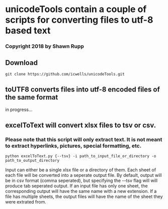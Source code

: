 # unicodeTools contain a couple of scripts for converting files to utf-8 based text
### Copyright 2018 by Shawn Rupp

## Download 

	git clone https://github.com/icwells/unicodeTools.git

## toUTF8 converts files into utf-8 encoded files of the same format
in progress...

## excelToText will convert xlsx files to tsv or csv. 
### Please note that this script will only extract text. It is not meant to extract hyperlinks, pictures, special formatting, etc.


	python excelToText.py {--tsv} -i path_to_input_file_or_directory -o path_to_output_directory

Input can either be a single xlsx file or a directory of them. Each sheet of each file will be converted into a seperate output file. 
By default, output will be in csv format (comma seperated), but specifying the --tsv flag will will produce tab seperated output. 
If an input file has only one sheet, the corresponding output will have the same name with a new extension. 
If a file has multiple sheets, the output files will have the name of the sheet they were extrated from. 
